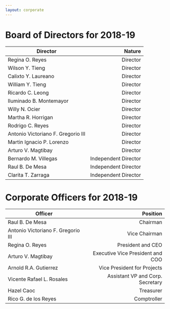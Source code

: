 ```yaml
---
layout: corporate
---
```


Board of Directors for 2018-19
====

| Director                                | Nature               |
| --------------------------------------- |---------------------:|
| Regina O. Reyes                         | Director             |
| Wilson Y. Tieng                         | Director             |
| Calixto Y. Laureano                     | Director             |
| William Y. Tieng                        | Director             |
| Ricardo C. Leong                        | Director             |
| Iluminado B. Montemayor                 | Director             |
| Willy N. Ocier                          | Director             |
| Martha R. Horrigan                      | Director             |
| Rodrigo C. Reyes                        | Director             |
| Antonio Victoriano F. Gregorio III      | Director             |
| Martin Ignacio P. Lorenzo               | Director             |
| Arturo V. Magtibay                      | Director             |
| Bernardo M. Villegas                    | Independent Director |
| Raul B. De Mesa                         | Independent Director |
| Clarita T. Zarraga                      | Independent Director |

Corporate Officers for 2018-19
====

| Officer                                 | Position                         |
| --------------------------------------- |---------------------------------:|
| Raul B. De Mesa                         | Chairman                         |
| Antonio Victoriano F. Gregorio III      | Vice Chairman                    |
| Regina O. Reyes                         | President and CEO                |
| Arturo V. Magtibay                      | Executive Vice President and COO |
| Arnold R.A. Gutierrez                   | Vice President for Projects      |
| Vicente Rafael L. Rosales               | Assistant VP and Corp. Secretary |
| Hazel Caoc                              | Treasurer                        |
| Rico G. de los Reyes                    | Comptroller                      |
